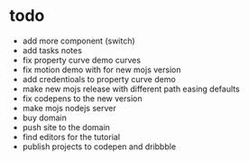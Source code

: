 # todo

- add more component (switch)
- add tasks notes
- fix property curve demo curves
- fix motion demo with for new mojs version
- add credentioals to property curve demo
- make new mojs release with different path easing defaults
- fix codepens to the new version
- make mojs nodejs server
- buy domain
- push site to the domain
- find editors for the tutorial
- publish projects to codepen and dribbble